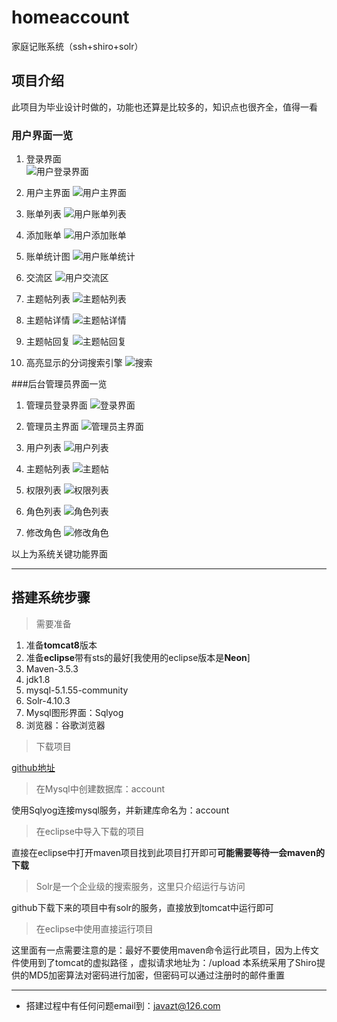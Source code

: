 
#  homeaccount
家庭记账系统（ssh+shiro+solr）
##  项目介绍
  此项目为毕业设计时做的，功能也还算是比较多的，知识点也很齐全，值得一看  
  
  ###  用户界面一览
  1.  登录界面  
  ![用户登录界面](https://github.com/jianghuxiaoao/homeaccount/blob/master/githubimg/user_login.png)
    
  2.  用户主界面
    ![用户主界面](https://github.com/jianghuxiaoao/homeaccount/blob/master/githubimg/user_main.png)
  
  3.  账单列表
   ![用户账单列表](https://github.com/jianghuxiaoao/homeaccount/blob/master/githubimg/account_list.png)
  
  4.  添加账单
   ![用户添加账单](https://github.com/jianghuxiaoao/homeaccount/blob/master/githubimg/account_add.png)
   
  5.  账单统计图
  ![用户账单统计](https://github.com/jianghuxiaoao/homeaccount/blob/master/githubimg/account_report.png)
  
  6.  交流区
  ![用户交流区](https://github.com/jianghuxiaoao/homeaccount/blob/master/githubimg/chat_area.png)
  
  7.  主题帖列表
  ![主题帖列表](https://github.com/jianghuxiaoao/homeaccount/blob/master/githubimg/topic_list.png)
  
  8.  主题帖详情
  ![主题帖详情](https://github.com/jianghuxiaoao/homeaccount/blob/master/githubimg/topic_detail.png)
  
  9.  主题帖回复
  ![主题帖回复](https://github.com/jianghuxiaoao/homeaccount/blob/master/githubimg/topic_reply.png)
  
  10.  高亮显示的分词搜索引擎
  ![搜索](https://github.com/jianghuxiaoao/homeaccount/blob/master/githubimg/search_engine.png)
  
  ###后台管理员界面一览
  1. 管理员登录界面
  ![登录界面](https://github.com/jianghuxiaoao/homeaccount/blob/master/githubimg/admin_login.png)
  
  2. 管理员主界面
  ![管理员主界面](https://github.com/jianghuxiaoao/homeaccount/blob/master/githubimg/admin_index.png)
     
  3.  用户列表
  ![用户列表](https://github.com/jianghuxiaoao/homeaccount/blob/master/githubimg/admin_user_list.png)
  
  4.  主题帖列表
  ![主题帖](https://github.com/jianghuxiaoao/homeaccount/blob/master/githubimg/admin_topic_list.png)
  
  5.  权限列表
  ![权限列表](https://github.com/jianghuxiaoao/homeaccount/blob/master/githubimg/admin_permission_list.png)
  
  6.  角色列表
  ![角色列表](https://github.com/jianghuxiaoao/homeaccount/blob/master/githubimg/admin_rolr_list.png)
  
  7.  修改角色
  ![修改角色](https://github.com/jianghuxiaoao/homeaccount/blob/master/githubimg/admin_rolr_edit.png)
  
 以上为系统关键功能界面
  ****
  
##  搭建系统步骤
  >  需要准备  
  
   1.  准备**tomcat8**版本  
   2.  准备**eclipse**带有sts的最好\[我使用的eclipse版本是**Neon**\]  
   3.  Maven-3.5.3  
   4.  jdk1.8  
   5.  mysql-5.1.55-community  
   6.  Solr-4.10.3
   7.    Mysql图形界面：Sqlyog
   8.  浏览器：谷歌浏览器
   
   >  下载项目  
   
   [github地址](https://github.com/jianghuxiaoao/homeaccount)  
   
   >  在Mysql中创建数据库：account  
   
使用Sqlyog连接mysql服务，并新建库命名为：account
   
   >  在eclipse中导入下载的项目  
   
 直接在eclipse中打开maven项目找到此项目打开即可**可能需要等待一会maven的下载**
 
   >  Solr是一个企业级的搜索服务，这里只介绍运行与访问  
   
 github下载下来的项目中有solr的服务，直接放到tomcat中运行即可
 
   >  在eclipse中使用直接运行项目
   
   这里面有一点需要注意的是：最好不要使用maven命令运行此项目，因为上传文件使用到了tomcat的虚拟路径 ，虚拟请求地址为：/upload
   本系统采用了Shiro提供的MD5加密算法对密码进行加密，但密码可以通过注册时的邮件重置
   
   ****
   - 搭建过程中有任何问题email到：javazt@126.com
